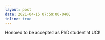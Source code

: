 ```yaml
---
layout: post
date: 2021-04-15 07:59:00-0400
inline: true
---
```


Honored to be accepted as PhD student at UCI!